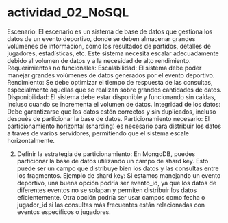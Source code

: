 # actividad_02_NoSQL

Escenario: El escenario es un sistema de base de datos que gestiona los datos de un evento deportivo, donde se deben almacenar grandes volúmenes de información, como los resultados de partidos, detalles de jugadores, estadísticas, etc. Este sistema necesita escalar adecuadamente debido al volumen de datos y a la necesidad de alto rendimiento.
Requerimientos no funcionales:
Escalabilidad: El sistema debe poder manejar grandes volúmenes de datos generados por el evento deportivo.
Rendimiento: Se debe optimizar el tiempo de respuesta de las consultas, especialmente aquellas que se realizan sobre grandes cantidades de datos.
Disponibilidad: El sistema debe estar disponible y funcionando sin caídas, incluso cuando se incrementa el volumen de datos.
Integridad de los datos: Debe garantizarse que los datos estén correctos y sin duplicados, incluso después de particionar la base de datos.
Particionamiento necesario: El particionamiento horizontal (sharding) es necesario para distribuir los datos a través de varios servidores, permitiendo que el sistema escale horizontalmente.

2. Definir la estrategia de particionamiento:
En MongoDB, puedes particionar la base de datos utilizando un campo de shard key. Esto puede ser un campo que distribuye bien los datos y las consultas entre los fragmentos.
Ejemplo de shard key: Si estamos manejando un evento deportivo, una buena opción podría ser evento_id, ya que los datos de diferentes eventos no se solapan y permiten distribuir los datos eficientemente.
Otra opción podría ser usar campos como fecha o jugador_id si las consultas más frecuentes están relacionadas con eventos específicos o jugadores.
